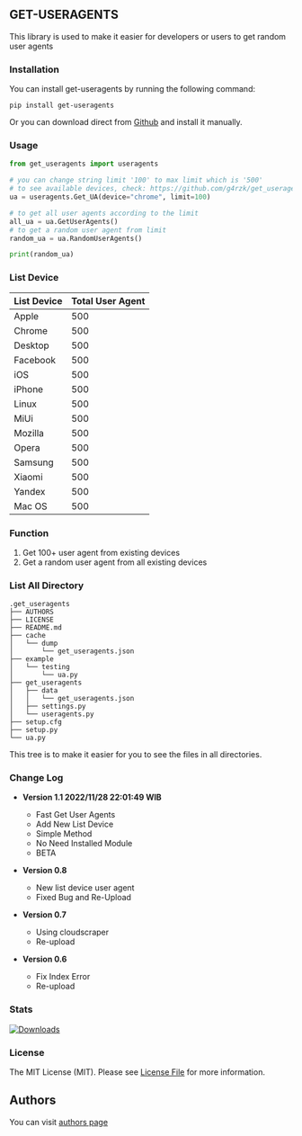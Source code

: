 ## GET-USERAGENTSThis library is used to make it easier for developers or users to get random user agents### InstallationYou can install get-useragents by running the following command:```pip install get-useragents```Or you can download direct from [Github](https://github.com/g4rzk/get_useragents/archive/get_useragents.tar.gz) and install it manually.### Usage```pythonfrom get_useragents import useragents# you can change string limit '100' to max limit which is '500'# to see available devices, check: https://github.com/g4rzk/get_useragents#list-deviceua = useragents.Get_UA(device="chrome", limit=100)# to get all user agents according to the limitall_ua = ua.GetUserAgents()# to get a random user agent from limitrandom_ua = ua.RandomUserAgents()print(random_ua)```### List Device| List Device  | Total User Agent || ----- | --- || Apple   | 500  || Chrome | 500  || Desktop   | 500  || Facebook | 500  || iOS   | 500  || iPhone | 500  || Linux   | 500  || MiUi | 500  || Mozilla   | 500  || Opera | 500  || Samsung   | 500  || Xiaomi | 500  || Yandex   | 500  || Mac OS | 500  |### Function1. Get 100+ user agent from existing devices2. Get a random user agent from all existing devices### List All Directory```.get_useragents├── AUTHORS├── LICENSE├── README.md├── cache│   └── dump│       └── get_useragents.json├── example│   └── testing│       └── ua.py├── get_useragents│   ├── data│   │   └── get_useragents.json│   ├── settings.py│   └── useragents.py├── setup.cfg├── setup.py└── ua.py```This tree is to make it easier for you to see the files in all directories. ### Change Log- **Version 1.1 2022/11/28 22:01:49 WIB**  - Fast Get User Agents  - Add New List Device  - Simple Method  - No Need Installed Module  - BETA- **Version 0.8**  - New list device user agent  - Fixed Bug and Re-Upload- **Version 0.7**  - Using cloudscraper  - Re-upload- **Version 0.6**  - Fix Index Error  - Re-upload### Stats[![Downloads](https://static.pepy.tech/personalized-badge/get-useragents?period=total&units=international_system&left_color=black&right_color=orange&left_text=Downloads)](https://pepy.tech/project/get-useragents)### LicenseThe MIT License (MIT). Please see [License File](https://github.com/g4rzk/get_useragents/blob/main/LICENSE) for more information.## AuthorsYou can visit [authors page](https://github.com/g4rzk/get-useragents/blob/master/AUTHORS) 